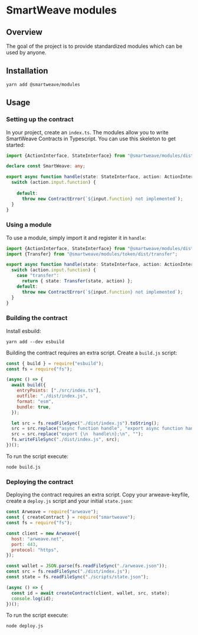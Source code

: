 # SmartWeave modules

## Overview
The goal of the project is to provide standardized modules which can be used 
by anyone.
## Installation
```
yarn add @smartweave/modules
```
## Usage
### Setting up the contract
In your project, create an `index.ts`. The modules allow you to write 
SmartWeave Contracts in Typescript. You can use this skeleton to get started:
```typescript
import {ActionInterface, StateInterface} from "@smartweave/modules/dist/faces";

declare const SmartWeave: any;

export async function handle(state: StateInterface, action: ActionInterface) {
  switch (action.input.function) {
   
    default:
      throw new ContractError(`${input.function} not implemented`);
  }
}
```
### Using a module
To use a module, simply import it and register it in `handle`:
```typescript
import {ActionInterface, StateInterface} from "@smartweave/modules/dist/faces";
import {Transfer} from "@smartweave/modules/token/dist/transfer";

export async function handle(state: StateInterface, action: ActionInterface) {
  switch (action.input.function) {
    case "transfer":
      return { state: Transfer(state, action) };
    default:
      throw new ContractError(`${input.function} not implemented`);
  }
}
```
### Building the contract
Install esbuild:
```
yarn add --dev esbuild
```
Building the contract requires an extra script. Create a `build.js` script:
```javascript
const { build } = require("esbuild");
const fs = require("fs");

(async () => {
  await build({
    entryPoints: ["./src/index.ts"],
    outfile: "./dist/index.js",
    format: "esm",
    bundle: true,
  });

  let src = fs.readFileSync("./dist/index.js").toString();
  src = src.replace("async function handle", "export async function handle");
  src = src.replace("export {\n  handle\n};\n", "");
  fs.writeFileSync("./dist/index.js", src);
})();
```
To run the script execute:
```
node build.js
```
### Deploying the contract
Deploying the contract requires an extra script. Copy your arweave-keyfile, create a `deploy.js` script and your initial `state.json`:
```javascript
const Arweave = require("arweave");
const { createContract } = require("smartweave");
const fs = require("fs");

const client = new Arweave({
  host: "arweave.net",
  port: 443,
  protocol: "https",
});

const wallet = JSON.parse(fs.readFileSync("./arweave.json"));
const src = fs.readFileSync("./dist/index.js");
const state = fs.readFileSync("./scripts/state.json");

(async () => {
  const id = await createContract(client, wallet, src, state);
  console.log(id);
})();

```
To run the script execute:
```
node deploy.js
```
